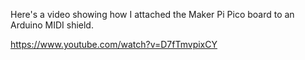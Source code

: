 Here's a video showing how I attached the Maker Pi Pico board to an Arduino MIDI shield.

https://www.youtube.com/watch?v=D7fTmvpixCY
